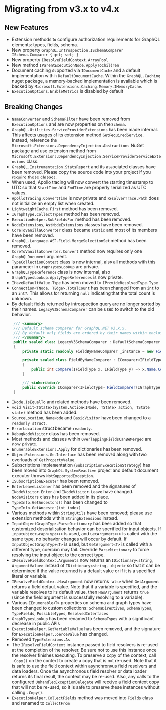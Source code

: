 # Migrating from v3.x to v4.x

## New Features

* Extension methods to configure authorization requirements for GraphQL elements: types, fields, schema.
* New property `GraphQL.Introspection.ISchemaComparer ISchema.Comparer { get; set; }`
* New property `IResolveFieldContext.ArrayPool`
* New method `IParentExecutionNode.ApplyToChildren`
* Document caching supported via `IDocumentCache` and a default implementation within `DefaultDocumentCache`.
  Within the `GraphQL.Caching` nuget package, a memory-backed implementation is available which is backed by `Microsoft.Extensions.Caching.Memory.IMemoryCache`.
* `ExecutionOptions.EnableMetrics` is disabled by default

## Breaking Changes

* `NameConverter` and `SchemaFilter` have been removed from `ExecutionOptions` and are now properties on the `Schema`.
* `GraphQL.Utilities.ServiceProviderExtensions` has been made internal. This affects usages of its extension method `GetRequiredService`. Instead, reference the `Microsoft.Extensions.DependencyInjection.Abstractions` NuGet package and use extension method from `Microsoft.Extensions.DependencyInjection.ServiceProviderServiceExtensions` class.
* `GraphQL.Instrumentation.StatsReport` and its associated classes have been removed. Please copy the source code into your project if you require these classes.
* When used, Apollo tracing will now convert the starting timestamp to UTC so that `StartTime` and `EndTime` are properly serialized as UTC values.
* `ApolloTracing.ConvertTime` is now private and `ResolverTrace.Path` does not initialize an empty list when created.
* `LightweightCache.First` method has been removed.
* `IGraphType.CollectTypes` method has been removed.
* `ExecutionHelper.SubFieldsFor` method has been removed.
* `NodeExtensions`, `AstNodeExtensions` classes have been removed.
* `CoreToVanillaConverter` class became `static` and most of its members have been removed.
* `GraphQL.Language.AST.Field.MergeSelectionSet` method has been removed.
* `CoreToVanillaConverter.Convert` method now requires only one `GraphQLDocument` argument.
* `TypeCollectionContext` class is now internal, also all methods with this parameter in `GraphTypesLookup` are private.
* `GraphQLTypeReference` class is now internal, also `GraphTypesLookup.ApplyTypeReferences` is now private.
* `IHaveDefaultValue.Type` has been moved to `IProvideResolvedType.Type`
* `Connection<TNode, TEdge>.TotalCount` has been changed from an `int` to an `int?`. This allows for returning `null` indicating that the total count is unknown.
* By default fields returned by introspection query are no longer sorted by their names. `LegacyV3SchemaComparer` can be used to switch to the old behavior.

```c#
    /// <summary>
    /// Default schema comparer for GraphQL.NET v3.x.x.
    /// By default only fields are ordered by their names within enclosing type.
    /// </summary>
    public sealed class LegacyV3SchemaComparer : DefaultSchemaComparer
    {
        private static readonly FieldByNameComparer _instance = new FieldByNameComparer();

        private sealed class FieldByNameComparer : IComparer<IFieldType>
        {
            public int Compare(IFieldType x, IFieldType y) => x.Name.CompareTo(y.Name);
        }

        /// <inheritdoc/>
        public override IComparer<IFieldType> FieldComparer(IGraphType parent) => _instance;
    }
```

* `INode.IsEqualTo` and related methods have been removed.
* `void Visit<TState>(System.Action<INode, TState> action, TState state)` method has been added.
* `SourceLocation`, `NameNode` and `BasicVisitor` have been changed to a `readonly struct`.
* `ErrorLocation` struct became `readonly`.
* `DebugNodeVisitor` class has been removed.
* Most methods and classes within `OverlappingFieldsCanBeMerged` are now private.
* `EnumerableExtensions.Apply` for dictionaries has been removed.
* `ObjectExtensions.GetInterface` has been removed along with two overloads of `GetPropertyValue`.
* Subscriptions implementation (`SubscriptionExecutionStrategy`) has been moved into `GraphQL.SystemReactive` project and default document executer throws `NotSupportedException`.
* `ISubscriptionExecuter` has been removed.
* `EnterLeaveListener` has been removed and the signatures of `INodeVisitor.Enter` and `INodeVisitor.Leave` have changed. `NodeVisitors` class has been added in its place.
* `TypeInfo.GetAncestors()` has been changed to `TypeInfo.GetAncestor(int index)`
* Various methods within `StringUtils` have been removed; please use extension methods within `StringExtensions` instead.
* `InputObjectGraphType.ParseDictionary` has been added so that customized deserialization behavior can be specified for input objects.
  If `InputObjectGraphType<T>` is used, and `GetArgument<T>` is called with the same type, no behavior changes will occur by default.
  If `InputObjectGraphType<T>` is used, but `GetArgument<T>` is called with a different type, coercion may fail. Override `ParseDictionary`
  to force resolving the input object to the correct type.
* `IResolveFieldContext.Arguments` now returns an `IDictionary<string, ArgumentValue>` instead of `IDictionary<string, object>` so that it
  can be determined if the value returned is a default value or if it is a specified literal or variable.
* `IResolveFieldContext.HasArgument` now returns `false` when `GetArgument` returns a field default value. Note that if a variable is specified,
  and the variable resolves to its default value, then `HasArgument` returns `true` (since the field argument is successfully resolving to a variable).
* Various `IEnumerable<T>` properties on schema and graph types have been changed to custom collections: `SchemaDirectives`, `SchemaTypes`, `TypeFields`, `PossibleTypes`, `ResolvedInterfaces`
* `GraphTypesLookup` has been renamed to `SchemaTypes` with a significant decrease in public APIs 
* `ExecutionHelper.GetVariableValue` has been removed, and the signature for `ExecutionHelper.CoerceValue` has changed.
* Removed `TypeExtensions.As`
* The `IResolveFieldContext` instance passed to field resolvers is re-used at the completion of the resolver. Be sure not to
  use this instance once the resolver finishes executing. To preserve a copy of the context, call `.Copy()` on the context
  to create a copy that is not re-used. Note that it is safe to use the field context within asynchronous field resolvers and
  data loaders. Once the asynchronous field resolver or data loader returns its final result, the context may be re-used.
  Also, any calls to the configured `UnhandledExceptionDelegate` will receive a field context copy that will not be re-used,
  so it is safe to preserve these instances without calling `.Copy()`.
* `ExecutionHelper.CollectFields` method was moved into `Fields` class and renamed to `CollectFrom`
